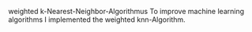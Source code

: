weighted k-Nearest-Neighbor-Algorithmus
To improve machine learning algorithms I implemented the weighted knn-Algorithm.
